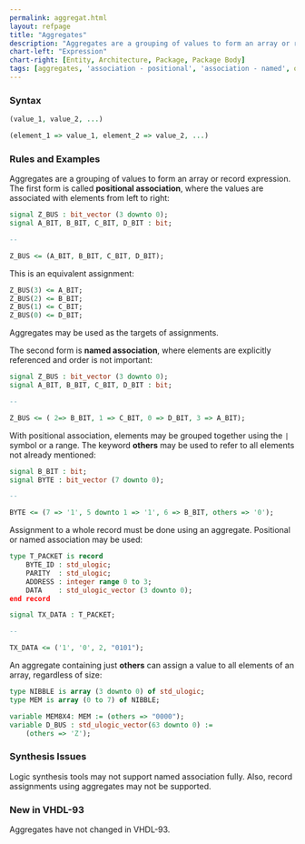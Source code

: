 ```yaml
---
permalink: aggregat.html
layout: refpage
title: "Aggregates"
description: "Aggregates are a grouping of values to form an array or record expression."
chart-left: "Expression"
chart-right: [Entity, Architecture, Package, Package Body]
tags: [aggregates, 'association - positional', 'association - named', others]
---
```


<h3 class="text-hr"><span>Syntax</span></h3>

```vhdl
(value_1, value_2, ...)
```
```vhdl
(element_1 => value_1, element_2 => value_2, ...)
```

<h3 class="text-hr"><span>Rules and Examples</span></h3>

Aggregates are a grouping of values to form an array or record expression. The first form is called __positional association__, where the values are associated with elements from left to right:
```vhdl
signal Z_BUS : bit_vector (3 downto 0);
signal A_BIT, B_BIT, C_BIT, D_BIT : bit;

--

Z_BUS <= (A_BIT, B_BIT, C_BIT, D_BIT);
```

This is an equivalent assignment:
```vhdl
Z_BUS(3) <= A_BIT;
Z_BUS(2) <= B_BIT;
Z_BUS(1) <= C_BIT;
Z_BUS(0) <= D_BIT;
```
Aggregates may be used as the targets of assignments.  

The second form is __named association__, where elements are explicitly referenced and order is not important:
```vhdl
signal Z_BUS : bit_vector (3 downto 0);
signal A_BIT, B_BIT, C_BIT, D_BIT : bit;

--

Z_BUS <= ( 2=> B_BIT, 1 => C_BIT, 0 => D_BIT, 3 => A_BIT);
```

With positional association, elements may be grouped together using the `|` symbol or a range. The keyword __others__ may be used to refer to all elements not already mentioned:
```vhdl
signal B_BIT : bit;
signal BYTE : bit_vector (7 downto 0);

--

BYTE <= (7 => '1', 5 downto 1 => '1', 6 => B_BIT, others => '0');
```

Assignment to a whole record must be done using an aggregate. Positional or named association may be used:
```vhdl
type T_PACKET is record
    BYTE_ID : std_ulogic;
    PARITY  : std_ulogic;
    ADDRESS : integer range 0 to 3;
    DATA    : std_ulogic_vector (3 downto 0);
end record

signal TX_DATA : T_PACKET;

--

TX_DATA <= ('1', '0', 2, "0101");
```

An aggregate containing just __others__ can assign a value to all elements of an array, regardless of size:
```vhdl
type NIBBLE is array (3 downto 0) of std_ulogic;
type MEM is array (0 to 7) of NIBBLE;

variable MEM8X4: MEM := (others => "0000");
variable D_BUS : std_ulogic_vector(63 downto 0) :=
    (others => 'Z');
```

<h3 class="text-hr"><span>Synthesis Issues</span></h3>

Logic synthesis tools may not support named association fully. Also, record assignments using aggregates may not be supported.

<h3 class="text-hr"><span>New in VHDL-93</span></h3>

Aggregates have not changed in VHDL-93.

